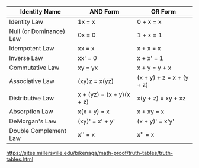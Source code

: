 |Identity Name|AND Form|OR Form|
|-|-|-|
|Identity Law|1x = x| 0 + x = x|
|Null (or Dominance) Law|0x = 0|1 + x = 1|
|Idempotent Law|xx = x|x + x = x|
|Inverse Law|xx' = 0|x + x' = 1|
|Commutative Law|xy = yx| x + y = y + x|
|Associative Law|(xy)z = x(yz)|(x + y) + z = x + (y + z)|
|Distributive Law|x + (yz) = (x + y)(x + z)|x(y + z) = xy + xz|
|Absorption Law|x(x + y) = x|x + xy = x|
|DeMorgan's Law|(xy)' = x' + y'|(x + y)' = x'y'|
|Double Complement Law|x'' = x|x'' = x|

https://sites.millersville.edu/bikenaga/math-proof/truth-tables/truth-tables.html
